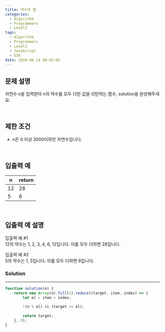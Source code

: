 ```yaml
---
title: 약수의 합
categories:
  - Algorithm
  - Programmers
  - Level1
tags:
  - Algorithm
  - Programmers
  - Level1
  - JavaScript
  - ES6
date: 2019-06-14 00:03:03
---
```



## 문제 설명
자연수 n을 입력받아 n의 약수를 모두 더한 값을 리턴하는 함수, solution을 완성해주세요.

<br/>

## 제한 조건
- n은 0 이상 3000이하인 자연수입니다.

<br/>

## 입출력 예

| n | return |
| --- | --- |
| 12 | 28 |
| 5 | 6 |

<br/>


## 입출력 예 설명

입출력 예 #1<br/>
12의 약수는 1, 2, 3, 4, 6, 12입니다. 이를 모두 더하면 28입니다.<br/>

입출력 예 #2<br/>
5의 약수는 1, 5입니다. 이를 모두 더하면 6입니다.<br/>

### Solution

---

```javascript
function solution(n) {
    return new Array(n).fill(1).reduce((target, item, index) => {
        let el = item + index;
        
        !(n % el) && (target += el);
        
        return target;
    }, 0);
}
```